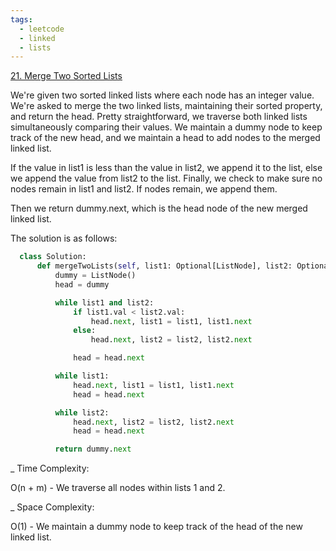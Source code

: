 ```yaml
---
tags:
  - leetcode
  - linked
  - lists
---
```


<a href="https://leetcode.com/problems/merge-two-sorted-lists/">21. Merge Two
Sorted Lists</a>

We're given two sorted linked lists where each node has an integer value. We're
asked to merge the two linked lists, maintaining their sorted property, and
return the head. Pretty straightforward, we traverse both linked lists
simultaneously comparing their values. We maintain a dummy node to keep track of
the new head, and we maintain a head to add nodes to the merged linked list.

If the value in list1 is less than the value in list2, we append it to the list,
else we append the value from list2 to the list. Finally, we check to make sure
no nodes remain in list1 and list2. If nodes remain, we append them.

Then we return dummy.next, which is the head node of the new merged linked list.

The solution is as follows:

```python
  class Solution:
      def mergeTwoLists(self, list1: Optional[ListNode], list2: Optional[ListNode]) -> Optional[ListNode]:
          dummy = ListNode()
          head = dummy

          while list1 and list2:
              if list1.val < list2.val:
                  head.next, list1 = list1, list1.next
              else:
                  head.next, list2 = list2, list2.next

              head = head.next

          while list1:
              head.next, list1 = list1, list1.next
              head = head.next

          while list2:
              head.next, list2 = list2, list2.next
              head = head.next

          return dummy.next
```

\_ Time Complexity:

O(n + m) - We traverse all nodes within lists 1 and 2.

\_ Space Complexity:

O(1) - We maintain a dummy node to keep track of the head of the new linked
list.
